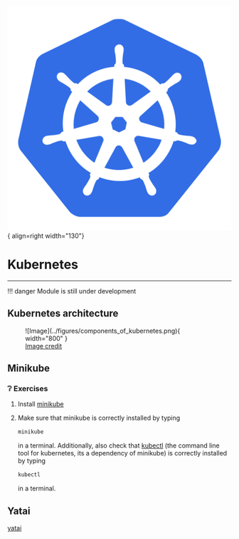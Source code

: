 ![Logo](../figures/icons/kubernetes.png){ align=right width="130"}

# Kubernetes

---

!!! danger
    Module is still under development

## Kubernetes architecture

<figure markdown>
  ![Image](../figures/components_of_kubernetes.png){ width="800" }
  <figcaption> <a href="https://kubernetes.io/docs/concepts/overview/components/"> Image credit </a> </figcaption>
</figure>

## Minikube

### ❔ Exercises

1. Install [minikube](https://minikube.sigs.k8s.io/docs/start/)

2. Make sure that minikube is correctly installed by typing

    ```bash
    minikube
    ```

    in a terminal. Additionally, also check that [kubectl](https://kubernetes.io/docs/reference/kubectl/kubectl/) (the
    command line tool for kubernetes, its a dependency of minikube) is correctly installed by typing

    ```bash
    kubectl
    ```

    in a terminal.

## Yatai

[yatai](https://github.com/bentoml/Yatai)
